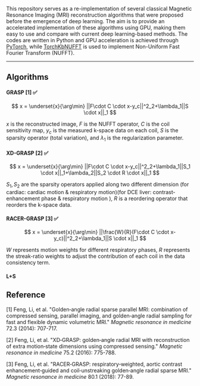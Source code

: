 This repository serves as a re-implementation of several classical Magnetic Resonance Imaging (MRI) reconstruction algorithms that were proposed before the emergence of deep learning. The aim is to provide an accelerated implementation of these algorithms using GPU, making them easy to use and compare with current deep learning-based methods. The codes are written in Python and GPU acceleration is achieved through [PyTorch](https://pytorch.org/), while [TorchKbNUFFT](https://torchkbnufft.readthedocs.io/) is used to implement Non-Uniform Fast Fourier Transform (NUFFT).

---

## Algorithms

#### GRASP [1] ✅

$$
x = \underset{x}{\arg\min} ||F\cdot C \cdot x-y_c||^2_2+\lambda_1||S \cdot x||_1
$$

$x$ is the reconstructed image, $F$ is the NUFFT operator, $C$ is the coil sensitivity map, $y_c$ is the measured k-space data on each coil, $S$ is the sparsity operator (total variation), and $\lambda_1$ is the regularization parameter.

#### XD-GRASP [2] ✅

$$
x = \underset{x}{\arg\min} ||F\cdot C \cdot x-y_c||^2_2+\lambda_1||S_1 \cdot x||_1+\lambda_2||S_2 \cdot R \cdot x||_1
$$

$S_1, S_2$ are the sparsity operators applied along two different dimension (for cardiac: cardiac motion & respiratory motion)(for DCE liver: contrast-enhancement phase & respiratory motion ), $R$ is a reordering operator that reorders the k-space data.

#### RACER-GRASP [3] ✅

$$
x = \underset{x}{\arg\min} ||\frac{W}{R}(F\cdot C \cdot x-y_c)||^2_2+\lambda_1||S \cdot x||_1
$$

$W$ represents motion weights for different respiratory phases, $R$ represents the streak-ratio weights to adjust the contribution of each coil in the data consistency term.

#### L+S

## Reference

[1] Feng, Li, et al. "Golden‐angle radial sparse parallel MRI: combination of compressed sensing, parallel imaging, and golden‐angle radial sampling for fast and flexible dynamic volumetric MRI." *Magnetic resonance in medicine* 72.3 (2014): 707-717.

[2] Feng, Li, et al. "XD‐GRASP: golden‐angle radial MRI with reconstruction of extra motion‐state dimensions using compressed sensing." *Magnetic resonance in medicine* 75.2 (2016): 775-788.

[3] Feng, Li, et al. "RACER‐GRASP: respiratory‐weighted, aortic contrast enhancement‐guided and coil‐unstreaking golden‐angle radial sparse MRI." *Magnetic resonance in medicine* 80.1 (2018): 77-89.
